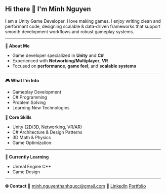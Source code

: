 ## Hi there 👋 I'm Minh Nguyen
I am a Unity Game Developer. I love making games. I enjoy writing clean and performant code, designing scalable & data-driven frameworks that support smooth development workflows and robust gameplay systems.

---

**👋 About Me**
- Game developer specialized in **Unity** and **C#**  
- Experienced with **Networking/Multiplayer**, **VR**
- Focused on **performance**, **game feel**, and **scalable systems**

---
**🎮 What I'm Into**
- Gameplay Development
- C# Programming
- Problem Solving
- Learning New Technologies

**🧠 Core Skills**
- Unity (2D/3D, Networking, VR/AR)
- C# Architecture & Design Patterns
- 3D Math & Physics
- Game Optimization
---

**🌱 Currently Learning**
- Unreal Engine C++
- Game Design

---

**🌐 Contact**
📧 minh.nguyenthanhquoc@gmail.com
🔗 [LinkedIn](https://linkedin.com/in/minhntq) [Portfolio](https://ngthquocminh.github.io/me/)
<!--
**ngthquocminh/ngthquocminh** is a ✨ _special_ ✨ repository because its `README.md` (this file) appears on your GitHub profile.

Here are some ideas to get you started:

- 🔭 I’m currently working on ...
- 🌱 I’m currently learning ...
- 👯 I’m looking to collaborate on ...
- 🤔 I’m looking for help with ...
- 💬 Ask me about ...
- 📫 How to reach me: ...
- 😄 Pronouns: ...
- ⚡ Fun fact: ...
-->
